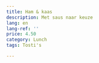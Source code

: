 ```yaml
---
title: Ham & kaas
description: Met saus naar keuze
lang: en
lang-ref: ''
price: 4.50
category: Lunch
tags: Tosti's

---
```

